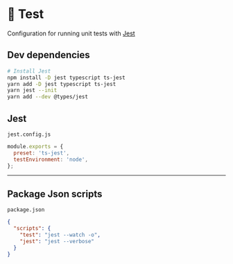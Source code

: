 # 🧪 Test

Configuration for running unit tests with [Jest](https://jestjs.io/)

## Dev dependencies

```bash
# Install Jest
npm install -D jest typescript ts-jest
yarn add -D jest typescript ts-jest
yarn jest --init
yarn add --dev @types/jest
```

## Jest

`jest.config.js`

```js
module.exports = {
  preset: 'ts-jest',
  testEnvironment: 'node',
};
```

---


## Package Json scripts

`package.json`

```json
{
  "scripts": {
    "test": "jest --watch -o",
    "jest": "jest --verbose"
  }
}
```
